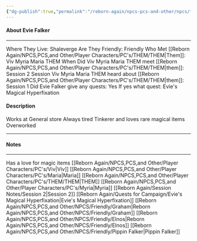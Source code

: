 ```yaml
---
{"dg-publish":true,"permalink":"/reborn-again/npcs-pcs-and-other/npcs/friendly/evie-falker/"}
---
```



#### About Evie Falker
---
Where They Live: Shaleverge
Are They Friendly: Friendly 
Who Met [[Reborn Again/NPCS,PCS,and Other/Player Characters/PC's/THEM/THEM\|Them]]: Viv Myria Maria THEM
When Did Viv Myria Maria THEM meet [[Reborn Again/NPCS,PCS,and Other/Player Characters/PC's/THEM/THEM\|them]]: Session 2
Session Viv Myria Maria THEM heard about [[Reborn Again/NPCS,PCS,and Other/Player Characters/PC's/THEM/THEM\|them]]: Session 1
Did Evie Falker give any quests: Yes
	If yes what quest: Evie's Magical Hyperfixation


#### Description
Works at General store
Always tired 
Tinkerer and loves rare magical items 
Overworked 

---

#### Notes
---
Has a love for magic items
[[Reborn Again/NPCS,PCS,and Other/Player Characters/PC's/Viv\|Viv]]
[[Reborn Again/NPCS,PCS,and Other/Player Characters/PC's/Maria\|Maria]]
[[Reborn Again/NPCS,PCS,and Other/Player Characters/PC's/THEM/THEM\|THEM]]
[[Reborn Again/NPCS,PCS,and Other/Player Characters/PC's/Myria\|Myria]]
[[Reborn Again/Session Notes/Session 2\|Session 2]]
[[Reborn Again/Quests for Campaign/Evie's Magical Hyperfixation\|Evie's Magical Hyperfixation]]
[[Reborn Again/NPCS,PCS,and Other/NPCS/Friendly/Graham\|Reborn Again/NPCS,PCS,and Other/NPCS/Friendly/Graham]]
[[Reborn Again/NPCS,PCS,and Other/NPCS/Friendly/Elnos\|Reborn Again/NPCS,PCS,and Other/NPCS/Friendly/Elnos]]
[[Reborn Again/NPCS,PCS,and Other/NPCS/Friendly/Pippin Falker\|Pippin Falker]]


